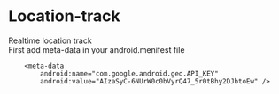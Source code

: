 # Location-track
Realtime location track<br>
First add meta-data in your android.menifest file <br>

 <meta-data
            android:name="com.google.android.gms.version"
            android:value="@integer/google_play_services_version" />
            
               
        <meta-data
            android:name="com.google.android.geo.API_KEY"
            android:value="AIzaSyC-6NUrW0c0bVyrQ47_5r0tBhy2DJbtoEw" />


